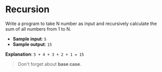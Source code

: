 # Recursion

Write a program to take N number as input and recursively calculate the sum of all numbers from 1 to N.

- **Sample input**: `5`
- **Sample output**: `15`

**Explanation**: `5 + 4 + 3 + 2 + 1 = 15`

>Don't forget about **base case**.